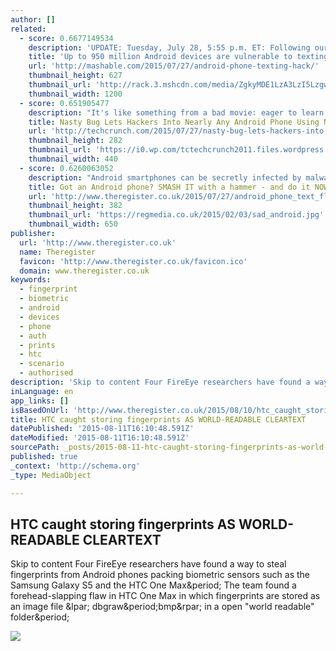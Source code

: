 ```yaml
---
author: []
related:
  - score: 0.6677149534
    description: 'UPDATE: Tuesday, July 28, 5:55 p.m. ET: Following our initial report, a Google spokesperson added a little more detail on which Android devices may be impacted as well as the overall implications of the exploit. "This vulnerability was identified in a laboratory setting on older Android devices, and as far as we know, no one has been affected.'
    title: 'Up to 950 million Android devices are vulnerable to texting hack, report says'
    url: 'http://mashable.com/2015/07/27/android-phone-texting-hack/'
    thumbnail_height: 627
    thumbnail_url: 'http://rack.3.mshcdn.com/media/ZgkyMDE1LzA3LzI5LzgwL2FuZHJkOTg3LjQyOWIxLmpwZwpwCXRodW1iCTEyMDB4NjI3IwplCWpwZw/14c56c8a/0c3/andrd987.jpg'
    thumbnail_width: 1200
  - score: 0.651905477
    description: "It's like something from a bad movie: eager to learn the details of the bad guy's dastardly plot, the good guys hack his phone armed with little more than knowledge of his phone number. No physical access to the phone, no tricking him into opening some shady application; just a quick message sent to his phone, and bam - they're in."
    title: Nasty Bug Lets Hackers Into Nearly Any Android Phone Using Nothing But A Message
    url: 'http://techcrunch.com/2015/07/27/nasty-bug-lets-hackers-into-nearly-any-android-phone-using-nothing-but-a-message/'
    thumbnail_height: 282
    thumbnail_url: 'https://i0.wp.com/tctechcrunch2011.files.wordpress.com/2015/07/android.png?fit=440%2C330'
    thumbnail_width: 440
  - score: 0.6260063052
    description: "Android smartphones can be secretly infected by malware smuggled in via video text messages, allowing criminals to sneak inside as many as 950 million devices. You just need to know a victim's cellphone number to silently inject malicious software in their vulnerable gizmo."
    title: Got an Android phone? SMASH IT with a hammer - and do it NOW
    url: 'http://www.theregister.co.uk/2015/07/27/android_phone_text_flaw/'
    thumbnail_height: 382
    thumbnail_url: 'https://regmedia.co.uk/2015/02/03/sad_android.jpg'
    thumbnail_width: 650
publisher:
  url: 'http://www.theregister.co.uk'
  name: Theregister
  favicon: 'http://www.theregister.co.uk/favicon.ico'
  domain: www.theregister.co.uk
keywords:
  - fingerprint
  - biometric
  - android
  - devices
  - phone
  - auth
  - prints
  - htc
  - scenario
  - authorised
description: 'Skip to content Four FireEye researchers have found a way to steal fingerprints from Android phones packing biometric sensors such as the Samsung Galaxy S5 and the HTC One Max. The team found a forehead-slapping flaw in HTC One Max in which fingerprints are stored as an image file ( dbgraw.bmp) in a open "world readable" folder.'
inLanguage: en
app_links: []
isBasedOnUrl: 'http://www.theregister.co.uk/2015/08/10/htc_caught_storing_fingerprints_as_worldreadable_cleartext/'
title: HTC caught storing fingerprints AS WORLD-READABLE CLEARTEXT
datePublished: '2015-08-11T16:10:48.591Z'
dateModified: '2015-08-11T16:10:48.591Z'
sourcePath: _posts/2015-08-11-htc-caught-storing-fingerprints-as-world-readable-cleartext.md
published: true
_context: 'http://schema.org'
_type: MediaObject

---
```

<article style=""><h1>HTC caught storing fingerprints AS WORLD-READABLE CLEARTEXT</h1><p>Skip to content Four FireEye researchers have found a way to steal fingerprints from Android phones packing biometric sensors such as the Samsung Galaxy S5 and the HTC One Max&amp;period; The team found a forehead-slapping flaw in HTC One Max in which fingerprints are stored as an image file &amp;lpar; dbgraw&amp;period;bmp&amp;rpar; in a open "world readable" folder&amp;period;</p><img src="https://regmedia.co.uk/2015/01/29/android_toys.jpg" /></article>